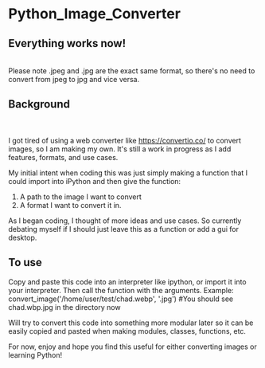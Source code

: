 # Python_Image_Converter
## Everything works now!
<br>
Please note .jpeg and .jpg are the exact same format, so there's no need to convert from jpeg to jpg and vice versa.

## Background
<br><br>
I got tired of using a web converter like https://convertio.co/ to convert images, so I am making my own. It's still a work in progress as I add features, formats, and use cases. 

My initial intent when coding this was just simply making a function that I could import into iPython and then give the function:
1. A path to the image I want to convert
2. A format I want to convert it in.

As I began coding, I thought of more ideas and use cases. So currently debating myself if I should just leave this as a function or add a gui for desktop.

## To use
Copy and paste this code into an interpreter like ipython, or import it into your interpreter.
Then call the function with the arguments. Example:
convert_image('/home/user/test/chad.webp', '.jpg') #You should see chad.wbp.jpg in the directory now


Will try to convert this code into something more modular later so it can be easily copied and pasted when making modules, classes, functions, etc.

For now, enjoy and hope you find this useful for either converting images or learning Python!
